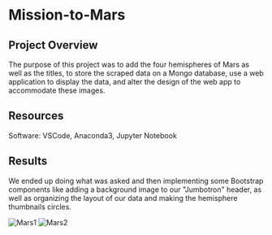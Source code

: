 # Mission-to-Mars

## Project Overview
The purpose of this project was to add the four hemispheres of Mars as well as the titles, to store the scraped data on a Mongo database, use a web application to display the data, and alter the design of the web app to accommodate these images.

## Resources
Software: VSCode, Anaconda3, Jupyter Notebook

## Results
We ended up doing what was asked and then implementing some Bootstrap components like adding a background image to our "Jumbotron" header, as well as organizing the layout of our data and making the hemisphere thumbnails circles.

![Mars1](https://user-images.githubusercontent.com/110737061/196847101-3ae45e1b-4601-445e-8aa2-aa4713674819.png)
![Mars2](https://user-images.githubusercontent.com/110737061/196847104-e6f2f02a-9187-49fb-b487-a20732fea532.png)
